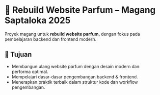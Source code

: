 # 🌸 Rebuild Website Parfum – Magang Saptaloka 2025

Proyek magang untuk **rebuild website parfum**, dengan fokus pada pembelajaran backend dan frontend modern.

## 🎯 Tujuan
- Membangun ulang website parfum dengan desain modern dan performa optimal.  
- Mempelajari dasar-dasar pengembangan backend & frontend.  
- Menerapkan praktik terbaik dalam struktur kode dan workflow pengembangan.  